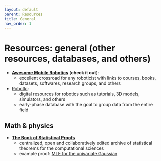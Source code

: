 ```yaml
---
layout: default
parent: Resources
title: General
nav_order: 1
---
```


# Resources: general (other resources, databases, and others)

- [**Awesome Mobile Robotics**](https://github.com/mathiasmantelli/awesome-mobile-robotics) (**check it out**):
  - excellent crossroad for any roboticist with links to courses, books, datasets, softwares, research groups, and others
- [Robotki](https://robotki.github.io/index.html):
  - digital resources for robotics such as tutorials, 3D models, simulators, and others
  - early-phase database with the goal to group data from the entire field

## Math & physics
- [**The Book of Statistical Proofs**](https://statproofbook.github.io/)
  - centralized, open and collaboratively edited archive of statistical theorems for the computational sciences
  - example proof: [MLE for the univariate Gaussian](https://statproofbook.github.io/P/ug-mle)
